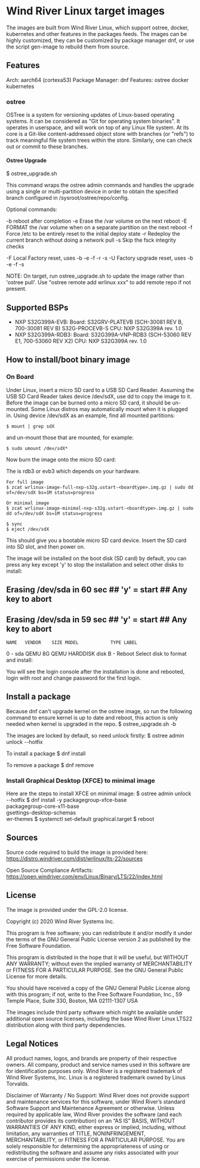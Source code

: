 # Wind River Linux target images

The images are built from Wind River Linux, which support ostree, docker, kubernetes and other features in the packages feeds. The images can be highly customized, they can be customized by package manager dnf, or use the script gen-image to rebuild them from source.

## Features
Arch: aarch64 (cortexa53)
Package Manager: dnf
Features: ostree docker kubernetes

### ostree
OSTree is a system for versioning updates of Linux-based operating
systems. It can be considered as "Git for operating system binaries".
It operates in userspace, and will work on top of any Linux file system.
At its core is a Git-like content-addressed object store with branches
(or "refs") to track meaningful file system trees within the store.
Similarly, one can check out or commit to these branches.

#### Ostree Upgrade

  $ ostree_upgrade.sh

This command wraps the ostree admin commands and handles the upgrade
using a single or multi-partition device in order to obtain the
specified branch configured in /sysroot/ostree/repo/config.

  Optional commands:

  -b   reboot after completion
  -e   Erase the /var volume on the next reboot
  -E   FORMAT the /var volume when on a separate partition on the next reboot
  -f   Force /etc to be entirely reset to the initial deploy state
  -r   Redeploy the current branch without doing a network pull
  -s   Skip the fsck integrity checks

  -F   Local Factory reset, uses -b -e -f -r -s
  -U   Factory upgrade reset, uses -b -e -f -s

NOTE: On target, run ostree_upgrade.sh to update the image rather than
'ostree pull'. Use "ostree remote add wrlinux xxx" to add remote repo
if not present.

## Supported BSPs
- NXP S32G399A-EVB: Board: S32GRV-PLATEVB (SCH-30081 REV B, 700-30081 REV B)
                    S32G-PROCEVB-S
                    CPU: NXP S32G399A rev. 1.0
- NXP S32G399A-RDB3: Board: S32G399A-VNP-RDB3 (SCH-53060 REV E1, 700-53060 REV X2)
                     CPU: NXP S32G399A rev. 1.0

## How to install/boot binary image

### On Board
Under Linux, insert a micro SD card to a USB SD Card Reader.
Assuming the USB SD Card Reader takes device /dev/sdX, use dd
to copy the image to it. Before the image can be burned onto
a micro SD card, it should be un-mounted. Some Linux distros
may automatically mount when it is plugged in. Using device
/dev/sdX as an example, find all mounted partitions:

    $ mount | grep sdX

and un-mount those that are mounted, for example:

    $ sudo umount /dev/sdX*

Now burn the image onto the micro SD card:

The <boardtype> is rdb3 or evb3 which depends on your hardware.

    For full image
    $ zcat wrlinux-image-full-nxp-s32g.ustart-<boardtype>.img.gz | sudo dd of=/dev/sdX bs=1M status=progress

    Or minimal image
    $ zcat wrlinux-image-minimal-nxp-s32g.ustart-<boardtype>.img.gz | sudo dd of=/dev/sdX bs=1M status=progress

    $ sync
    $ eject /dev/sdX

This should give you a bootable micro SD card device. Insert the
SD card into SD slot, and then power on.

The image will be installed on the boot disk (SD card) by default, you can
press any key except 'y' to stop the installation and select other disks to
install:

## Erasing /dev/sda in 60 sec ## 'y' = start ## Any key to abort ##
## Erasing /dev/sda in 59 sec ## 'y' = start ## Any key to abort ##
    NAME   VENDOR    SIZE MODEL            TYPE LABEL
0 - sda    QEMU        8G QEMU HARDDISK    disk
B - Reboot
Select disk to format and install:

You will see the login console after the installation is done and rebooted,
login with root and change password for the first login.

## Install a package
Because dnf can't upgrade kernel on the ostree image, so run the following
command to ensure kernel is up to date and reboot, this action is only needed
when kernel is upgraded in the repo.
    $ ostree_upgrade.sh -b

The images are locked by default, so need unlock firstly:
    $ ostree admin unlock --hotfix

To install a package
    $ dnf install <package>

To remove a package
    $ dnf remove <package>

### Install Graphical Desktop (XFCE) to minimal image
Here are the steps to install XFCE on minimal image:
    $ ostree admin unlock --hotfix
    $ dnf install -y packagegroup-xfce-base \
                     packagegroup-core-x11-base \
                     gsettings-desktop-schemas \
                     wr-themes
    $ systemctl set-default graphical.target
    $ reboot

## Sources
Source code required to build the image is provided here:
https://distro.windriver.com/dist/wrlinux/lts-22/sources

Open Source Compliance Artifacts:
https://open.windriver.com/env/Linux/Binary/LTS/22/index.html

## License
The image is provided under the GPL-2.0 license.

Copyright (c) 2020 Wind River Systems Inc.

This program is free software; you can redistribute it and/or modify it under
the terms of the GNU General Public License version 2 as published by the Free
Software Foundation.

This program is distributed in the hope that it will be useful, but WITHOUT ANY
WARRANTY; without even the implied warranty of MERCHANTABILITY or FITNESS FOR A
PARTICULAR PURPOSE. See the GNU General Public License for more details.

You should have received a copy of the GNU General Public License along with
this program; if not, write to the Free Software Foundation, Inc., 59 Temple
Place, Suite 330, Boston, MA 02111-1307 USA

The images include third party software which might be available under
additional open source licenses, including the base Wind River Linux LTS22
distribution along with third party dependencies.

## Legal Notices
All product names, logos, and brands are property of their respective owners.
All company, product and service names used in this software are for
identification purposes only. Wind River is a registered trademark of Wind River
Systems, Inc. Linux is a registered trademark owned by Linus Torvalds.

Disclaimer of Warranty / No Support: Wind River does not provide support and
maintenance services for this software, under Wind River’s standard Software
Support and Maintenance Agreement or otherwise. Unless required by applicable
law, Wind River provides the software (and each contributor provides its
contribution) on an “AS IS” BASIS, WITHOUT WARRANTIES OF ANY KIND, either
express or implied, including, without limitation, any warranties of TITLE,
NONINFRINGEMENT, MERCHANTABILITY, or FITNESS FOR A PARTICULAR PURPOSE. You are
solely responsible for determining the appropriateness of using or
redistributing the software and assume any risks associated with your exercise
of permissions under the license.
